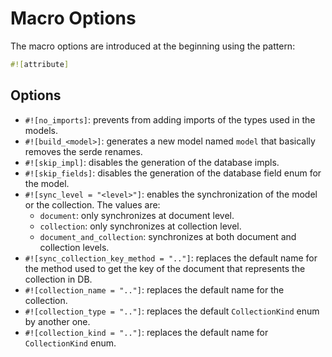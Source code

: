# Macro Options

The macro options are introduced at the beginning using the pattern:

```rust
#![attribute]
```

## Options

- `#![no_imports]`: prevents from adding imports of the types used in the models.
- `#![build_<model>]`: generates a new model named `model` that basically removes the serde renames.
- `#![skip_impl]`: disables the generation of the database impls.
- `#![skip_fields]`: disables the generation of the database field enum for the model.
- `#![sync_level = "<level>"]`: enables the synchronization of the model or the collection. The values are:
    - `document`: only synchronizes at document level.
    - `collection`: only synchronizes at collection level.
    - `document_and_collection`: synchronizes at both document and collection levels.
- `#![sync_collection_key_method = ".."]`: replaces the default name for the method used to get the key of the document
  that represents the collection in DB.
- `#![collection_name = ".."]`: replaces the default name for the collection.
- `#![collection_type = ".."]`: replaces the default `CollectionKind` enum by another one.
- `#![collection_kind = ".."]`: replaces the default name for `CollectionKind` enum.
